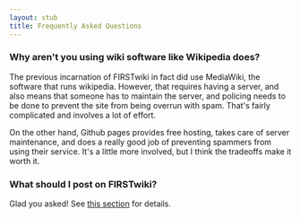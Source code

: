 ```yaml
---
layout: stub
title: Frequently Asked Questions
---
```


### Why aren't you using wiki software like Wikipedia does?

The previous incarnation of FIRSTwiki in fact did use MediaWiki, the software
that runs wikipedia. However, that requires having a server, and also means that
someone has to maintain the server, and policing needs to be done to prevent the
site from being overrun with spam. That's fairly complicated and involves a lot
of effort.

On the other hand, Github pages provides free hosting, takes care of server 
maintenance, and does a really good job of preventing spammers from using their
service. It's a little more involved, but I think the tradeoffs make it worth
it.

### What should I post on FIRSTwiki?

Glad you asked! See [this section](/docs/content/) for details.
